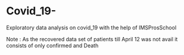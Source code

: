 # Covid_19-
Exploratory data analysis on covid_19 with the help of IMSProsSchool 

Note : As the recovered data set of patients till April 12 was not avail it consists of only confirmed and Death 
